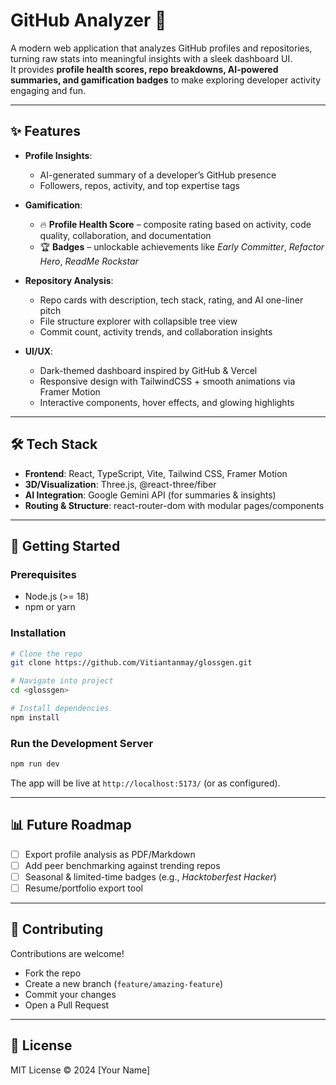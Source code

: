 # GitHub Analyzer 🚀  

A modern web application that analyzes GitHub profiles and repositories, turning raw stats into meaningful insights with a sleek dashboard UI.  
It provides **profile health scores, repo breakdowns, AI-powered summaries, and gamification badges** to make exploring developer activity engaging and fun.  

---

## ✨ Features  
- **Profile Insights**:  
  - AI-generated summary of a developer’s GitHub presence  
  - Followers, repos, activity, and top expertise tags  

- **Gamification**:  
  - 🔥 **Profile Health Score** – composite rating based on activity, code quality, collaboration, and documentation  
  - 🏆 **Badges** – unlockable achievements like *Early Committer*, *Refactor Hero*, *ReadMe Rockstar*  

- **Repository Analysis**:  
  - Repo cards with description, tech stack, rating, and AI one-liner pitch  
  - File structure explorer with collapsible tree view  
  - Commit count, activity trends, and collaboration insights  

- **UI/UX**:  
  - Dark-themed dashboard inspired by GitHub & Vercel  
  - Responsive design with TailwindCSS + smooth animations via Framer Motion  
  - Interactive components, hover effects, and glowing highlights  

---

## 🛠 Tech Stack  
- **Frontend**: React, TypeScript, Vite, Tailwind CSS, Framer Motion  
- **3D/Visualization**: Three.js, @react-three/fiber  
- **AI Integration**: Google Gemini API (for summaries & insights)  
- **Routing & Structure**: react-router-dom with modular pages/components  

---

## 🚀 Getting Started  

### Prerequisites  
- Node.js (>= 18)  
- npm or yarn  

### Installation  
```bash
# Clone the repo
git clone https://github.com/Vitiantanmay/glossgen.git

# Navigate into project
cd <glossgen>

# Install dependencies
npm install
```

### Run the Development Server  
```bash
npm run dev
```

The app will be live at `http://localhost:5173/` (or as configured).  

---

## 📊 Future Roadmap  
- [ ] Export profile analysis as PDF/Markdown  
- [ ] Add peer benchmarking against trending repos  
- [ ] Seasonal & limited-time badges (e.g., *Hacktoberfest Hacker*)  
- [ ] Resume/portfolio export tool  

---

## 🤝 Contributing  
Contributions are welcome!  
- Fork the repo  
- Create a new branch (`feature/amazing-feature`)  
- Commit your changes  
- Open a Pull Request  

---

## 📜 License  
MIT License © 2024 [Your Name]  
